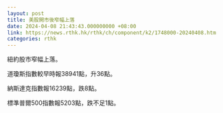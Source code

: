 ```yaml
---
layout: post
title: 美股開市後窄幅上落
date: 2024-04-08 21:43:43.000000000 +08:00
link: https://news.rthk.hk/rthk/ch/component/k2/1748000-20240408.htm
categories: rthk
---
```


紐約股市窄幅上落。

道瓊斯指數較早時報38941點，升36點。

納斯達克指數報16239點，跌8點。

標準普爾500指數報5203點，跌不足1點。
